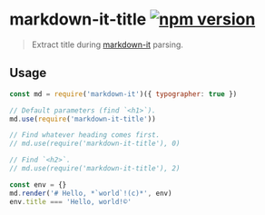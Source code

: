 # markdown-it-title [![npm version](http://img.shields.io/npm/v/markdown-it-title.svg?style=flat-square)](https://www.npmjs.org/package/markdown-it-title)

> Extract title during [markdown-it] parsing.

[markdown-it]: https://github.com/markdown-it/markdown-it/tree/master

Usage
-----

```js
const md = require('markdown-it')({ typographer: true })

// Default parameters (find `<h1>`).
md.use(require('markdown-it-title'))

// Find whatever heading comes first.
// md.use(require('markdown-it-title'), 0)

// Find `<h2>`.
// md.use(require('markdown-it-title'), 2)

const env = {}
md.render('# Hello, *`world`!(c)*', env)
env.title === 'Hello, world!©'
```
